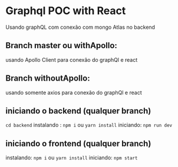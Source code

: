 # Graphql POC with React
Usando graphQL com conexão com mongo Atlas no backend

## Branch master ou withApollo:
usando Apollo Client para conexão do graphQl e react

## Branch withoutApollo:
usando somente axios para conexão do graphQl e react

## iniciando o backend (qualquer branch)
`cd backend`
instalando : `npm i` ou `yarn install`
iniciando: `npm run dev` 

## iniciando o frontend (qualquer branch)
instalando: `npm i` ou `yarn install`
iniciando: `npm start`
